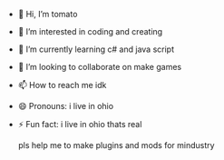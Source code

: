 - 👋 Hi, I’m tomato
- 👀 I’m interested in coding and creating
- 🌱 I’m currently learning c# and java script
- 💞️ I’m looking to collaborate on make games
- 📫 How to reach me idk
- 😄 Pronouns: i live in ohio
- ⚡ Fun fact: i live in ohio thats real

  pls help me to make plugins and mods for mindustry
